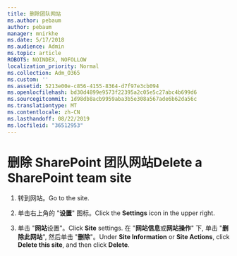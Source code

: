 ```yaml
---
title: 删除团队网站
ms.author: pebaum
author: pebaum
manager: mnirkhe
ms.date: 5/17/2018
ms.audience: Admin
ms.topic: article
ROBOTS: NOINDEX, NOFOLLOW
localization_priority: Normal
ms.collection: Adm_O365
ms.custom: ''
ms.assetid: 5213e00e-c856-4155-8364-d7f97e3cb094
ms.openlocfilehash: bd30d4899e9573f22395a2c05e5c27abc4b699d6
ms.sourcegitcommit: 1d98db8acb9959aba3b5e308a567ade6b62da56c
ms.translationtype: MT
ms.contentlocale: zh-CN
ms.lasthandoff: 08/22/2019
ms.locfileid: "36512953"
---
```

# <a name="delete-a-sharepoint-team-site"></a><span data-ttu-id="61527-102">删除 SharePoint 团队网站</span><span class="sxs-lookup"><span data-stu-id="61527-102">Delete a SharePoint team site</span></span>

1. <span data-ttu-id="61527-103">转到网站。</span><span class="sxs-lookup"><span data-stu-id="61527-103">Go to the site.</span></span>
    
2. <span data-ttu-id="61527-104">单击右上角的 "**设置**" 图标。</span><span class="sxs-lookup"><span data-stu-id="61527-104">Click the **Settings** icon in the upper right.</span></span> 
    
3. <span data-ttu-id="61527-105">单击 "**网站**设置"。</span><span class="sxs-lookup"><span data-stu-id="61527-105">Click **Site** settings.</span></span> <span data-ttu-id="61527-106">在 "**网站信息**或**网站操作**" 下, 单击 "**删除此网站**", 然后单击 "**删除**"。</span><span class="sxs-lookup"><span data-stu-id="61527-106">Under **Site Information** or **Site Actions**, click **Delete this site**, and then click **Delete**.</span></span>
    

